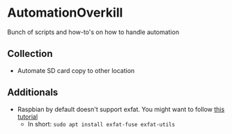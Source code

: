 # AutomationOverkill
Bunch of scripts and how-to's on how to handle automation

## Collection
- Automate SD card copy to other location


## Additionals
- Raspbian by default doesn't support exfat. You might want to follow [this tutorial](https://pimylifeup.com/raspberry-pi-exfat)
     - In short:
     `sudo apt install exfat-fuse exfat-utils`